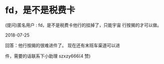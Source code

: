 # fd，是不是税费卡

(提问)匿名用户 : fd，是不是税费卡他行的挂掉了，只能宇宙 行按揭的才可以做。

2018-07-25

回答：他行按揭的很难进件了。 现在还有末班车渠道可以进

件，需要的话联系下小助理 szxzy666(4 赞)